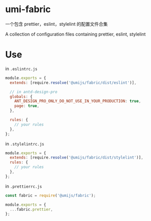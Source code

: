 <!-- @format -->

# umi-fabric

一个包含 prettier，eslint，stylelint 的配置文件合集

A collection of configuration files containing prettier, eslint, stylelint

# Use

in `.eslintrc.js`

```js
module.exports = {
  extends: [require.resolve('@umijs/fabric/dist/eslint')],

  // in antd-design-pro
  globals: {
    ANT_DESIGN_PRO_ONLY_DO_NOT_USE_IN_YOUR_PRODUCTION: true,
    page: true,
  },

  rules: {
    // your rules
  },
};
```

in `.stylelintrc.js`

```js
module.exports = {
  extends: [require.resolve('@umijs/fabric/dist/stylelint')],
  rules: {
    // your rules
  },
};
```


in `.prettierrc.js`

```js
const fabric = require('@umijs/fabric');

module.exports = {
  ...fabric.prettier,
};

```
